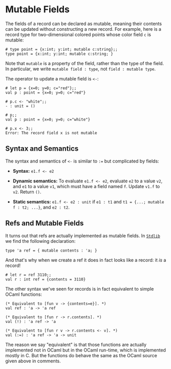 # Mutable Fields

The fields of a record can be declared as mutable, meaning their contents can be 
updated without constructing a new record.  For example, here is a record type
for two-dimensional colored points whose color field `c` is mutable:
```
# type point = {x:int; y:int; mutable c:string};;
type point = {x:int; y:int; mutable c:string; }
```
Note that `mutable` is a property of the field, rather than the type of the field.
In particular, we write `mutable field : type`, not `field : mutable type`.

The operator to update a mutable field is `<-`:
```
# let p = {x=0; y=0; c="red"};;
val p : point = {x=0; y=0; c="red"}

# p.c <- "white";;
- : unit = ()

# p;;
val p : point = {x=0; y=0; c="white"}

# p.x <- 3;;
Error: The record field x is not mutable
```

## Syntax and Semantics

The syntax and semantics of `<-` is similar to `:=` but complicated by fields:

* **Syntax:** `e1.f <- e2`

* **Dynamic semantics:**  To evaluate `e1.f <- e2`, evaluate `e2` to a value `v2`,
  and `e1` to a value `v1`, which must have a field named `f`.  Update `v1.f`
  to `v2`.  Return `()`.
  
* **Static semantics:** `e1.f <- e2 : unit` if `e1 : t1` and 
  `t1 = {...; mutable f : t2; ...}`, and `e2 : t2`.
  
## Refs and Mutable Fields

It turns out that refs are actually implemented as mutable fields.  In 
[`Stdlib`][stdlib] we find the following declaration:
```
type 'a ref = { mutable contents : 'a; }
```
And that's why when we create a ref it does in fact looks like a record: 
it *is* a record!
```
# let r = ref 3110;;
val r : int ref = {contents = 3110}
```

The other syntax we've seen for records is in fact equivalent to simple OCaml functions:
```
(* Equivalent to [fun v -> {contents=e}]. *)
val ref : 'a -> 'a ref

(* Equivalent to [fun r -> r.contents]. *)
val (!) : 'a ref -> 'a

(* Equivalent to [fun r v -> r.contents <- v]. *)
val (:=) : 'a ref -> 'a -> unit
```
The reason we say "equivalent" is that those functions are actually
implemented not in OCaml but in the OCaml run-time, which is implemented
mostly in C. But the functions do behave the same as the OCaml source
given above in comments.

[stdlib]: http://caml.inria.fr/pub/docs/manual-ocaml/libref/Stdlib.html
